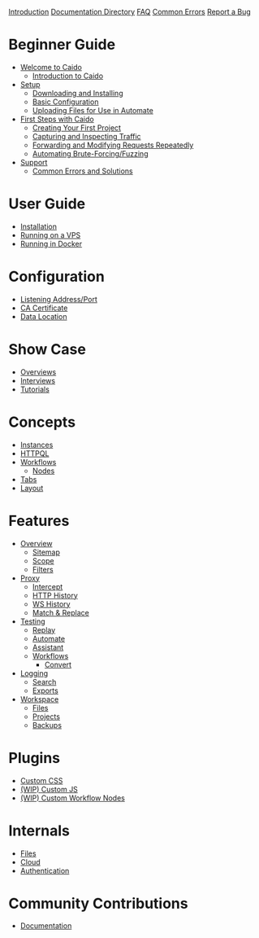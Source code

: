 <!-- markdownlint-disable MD042 -->

[Introduction](./introduction.md)
[Documentation Directory](./doc_directory.md)
[FAQ](./faq.md)
[Common Errors](./common_errors.md)
[Report a Bug](./report_bug.md)

# Beginner Guide

- [Welcome to Caido]()
  - [Introduction to Caido](./beginner_guide/welcome_to_caido/onboarding.md)
- [Setup]()
  - [Downloading and Installing](./beginner_guide/setup/install.md)
  - [Basic Configuration](./beginner_guide/setup/config.md)
  - [Uploading Files for Use in Automate](./beginner_guide/setup/file_upload.md)
- [First Steps with Caido]()
  - [Creating Your First Project](./beginner_guide/first_steps_with_caido/project.md)
  - [Capturing and Inspecting Traffic](./beginner_guide/first_steps_with_caido/traffic.md)
  - [Forwarding and Modifying Requests Repeatedly](./beginner_guide/first_steps_with_caido/replay.md)
  - [Automating Brute-Forcing/Fuzzing](./beginner_guide/first_steps_with_caido/automate.md)
- [Support]()
  - [Common Errors and Solutions](./beginner_guide/getting_help/support.md)

# User Guide

- [Installation](./user_guide/installation.md)
- [Running on a VPS](./user_guide/vps.md)
- [Running in Docker](./user_guide/docker.md)

# Configuration

- [Listening Address/Port](./configuration/listening_address.md)
- [CA Certificate](./configuration/import_ca_certificate.md)
- [Data Location](./configuration/data_location.md)

# Show Case

- [Overviews](./show_case/overviews.md)
- [Interviews](./show_case/interviews.md)
- [Tutorials](./show_case/tutorials.md)

# Concepts

- [Instances](./concepts/instances.md)
- [HTTPQL](./concepts/httpql.md)
- [Workflows](./concepts/workflows.md)
  - [Nodes](./concepts/nodes.md)
- [Tabs](./concepts/tabs.md)
- [Layout](./concepts/layout.md)

# Features

- [Overview]()
  - [Sitemap](./features/overview/sitemap.md)
  - [Scope](./features/overview/scope.md)
  - [Filters](./features/overview/filters.md)
- [Proxy]()
  - [Intercept](./features/proxy/intercept.md)
  - [HTTP History](./features/proxy/http_history.md)
  - [WS History](./features/proxy/ws_history.md)
  - [Match & Replace](./features/proxy/match_replace.md)
- [Testing]()
  - [Replay](./features/testing/replay.md)
  - [Automate](./features/testing/automate.md)
  - [Assistant](./features/testing/assistant.md)
  - [Workflows](./features/testing/workflows.md)
    - [Convert](./features/testing/workflows/convert.md)
- [Logging]()
  - [Search](./features/logging/search.md)
  - [Exports](./features/logging/exports.md)
- [Workspace]()
  - [Files](./features/workspace/files.md)
  - [Projects](./features/workspace/projects.md)
  - [Backups](./features/workspace/backups.md)

# Plugins

- [Custom CSS](./plugins/custom_css.md)
- [(WIP) Custom JS](./plugins/custom_js.md)
- [(WIP) Custom Workflow Nodes](./plugins/custom_workflow_nodes.md)

# Internals

- [Files](./internals/files.md)
- [Cloud](./internals/cloud.md)
- [Authentication](./internals/authentication.md)

# Community Contributions

- [Documentation](./contributions/documentation.md)

